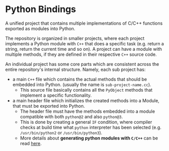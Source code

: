 # Python Bindings

A unified project that contains multiple implementations of C/C++ functions exported as modules into Python.

The repository is organized in smaller projects, where each project implements a Python module with `C++` that does a specific task (e.g. return a string, return the current time and so on).  A project can have a module with multiple methods, if they are defined in their respective `C++` source code.

An individual project has some core parts which are consistent across the entire repository's internal structure. Namely, each sub project has:

* a main `C++` file which contains the actual methods that should be embedded into Python. (usually the name is `sub-project-name.cc`).
  * This source file basically contains all the `PyObject` methods that implement a specific functionality.
* a main header file which initializes the created methods into a Module, that must be exported into Python.
  * The header file must have the methods embedded into a module compatible with both `python@2` and also `python@3`.
  * This is done by creating a general `IF` condition, where compiler checks at build time what `python` interpreter has been selected (e.g. `/usr/bin/python2` or `/usr/bin/python3`).
  * More details about **generating python modules with `C/C++`** can be read [here](docs.md).